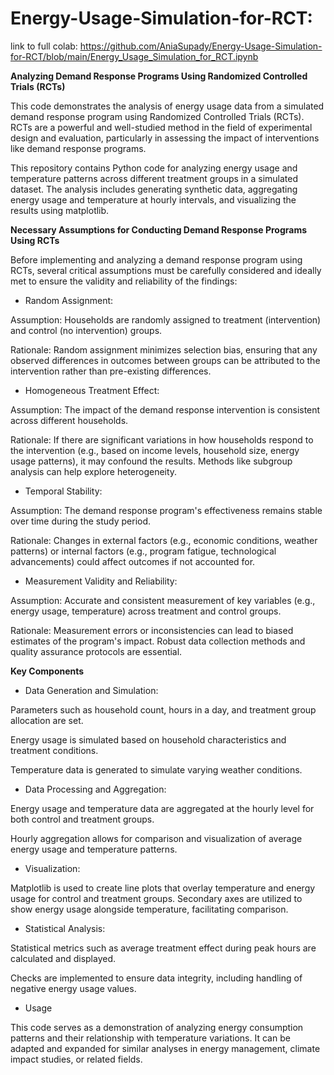 # Energy-Usage-Simulation-for-RCT:    

link to full colab: https://github.com/AniaSupady/Energy-Usage-Simulation-for-RCT/blob/main/Energy_Usage_Simulation_for_RCT.ipynb


**Analyzing Demand Response Programs Using Randomized Controlled Trials (RCTs)**

This code demonstrates the analysis of energy usage data from a simulated demand response program using Randomized Controlled Trials (RCTs). RCTs are a powerful and well-studied method in the field of experimental design and evaluation, particularly in assessing the impact of interventions like demand response programs.

This repository contains Python code for analyzing energy usage and temperature patterns across different treatment groups in a simulated dataset. The analysis includes generating synthetic data, aggregating energy usage and temperature at hourly intervals, and visualizing the results using matplotlib.

**Necessary Assumptions for Conducting Demand Response Programs Using RCTs**

Before implementing and analyzing a demand response program using RCTs, several critical assumptions must be carefully considered and ideally met to ensure the validity and reliability of the findings:

- Random Assignment:

Assumption: Households are randomly assigned to treatment (intervention) and control (no intervention) groups.  

Rationale: Random assignment minimizes selection bias, ensuring that any observed differences in outcomes between groups can be attributed to the intervention rather than pre-existing differences.

-  Homogeneous Treatment Effect:

Assumption: The impact of the demand response intervention is consistent across different households.  

Rationale: If there are significant variations in how households respond to the intervention (e.g., based on income levels, household size, energy usage patterns), it may confound the results. Methods like subgroup analysis can help explore heterogeneity.

-  Temporal Stability:

Assumption: The demand response program's effectiveness remains stable over time during the study period. 

Rationale: Changes in external factors (e.g., economic conditions, weather patterns) or internal factors (e.g., program fatigue, technological advancements) could affect outcomes if not accounted for.

-  Measurement Validity and Reliability:  

Assumption: Accurate and consistent measurement of key variables (e.g., energy usage, temperature) across treatment and control groups.  


Rationale: Measurement errors or inconsistencies can lead to biased estimates of the program's impact. Robust data collection methods and quality assurance protocols are essential.  






**Key Components**  

-  Data Generation and Simulation:  

Parameters such as household count, hours in a day, and treatment group allocation are set.

Energy usage is simulated based on household characteristics and treatment conditions.

Temperature data is generated to simulate varying weather conditions.

-  Data Processing and Aggregation:  

Energy usage and temperature data are aggregated at the hourly level for both control and treatment groups.

Hourly aggregation allows for comparison and visualization of average energy usage and temperature patterns.

-  Visualization:  

Matplotlib is used to create line plots that overlay temperature and energy usage for control and treatment groups.
Secondary axes are utilized to show energy usage alongside temperature, facilitating comparison.

-  Statistical Analysis:  

Statistical metrics such as average treatment effect during peak hours are calculated and displayed.

Checks are implemented to ensure data integrity, including handling of negative energy usage values.

-  Usage  

This code serves as a demonstration of analyzing energy consumption patterns and their relationship with temperature variations. It can be adapted and expanded for similar analyses in energy management, climate impact studies, or related fields.
